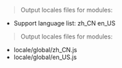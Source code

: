 > Output locales files for modules:

- Support language list: zh_CN en_US

> Output locales files for modules:

- locale/global/zh_CN.js
- locale/global/en_US.js
